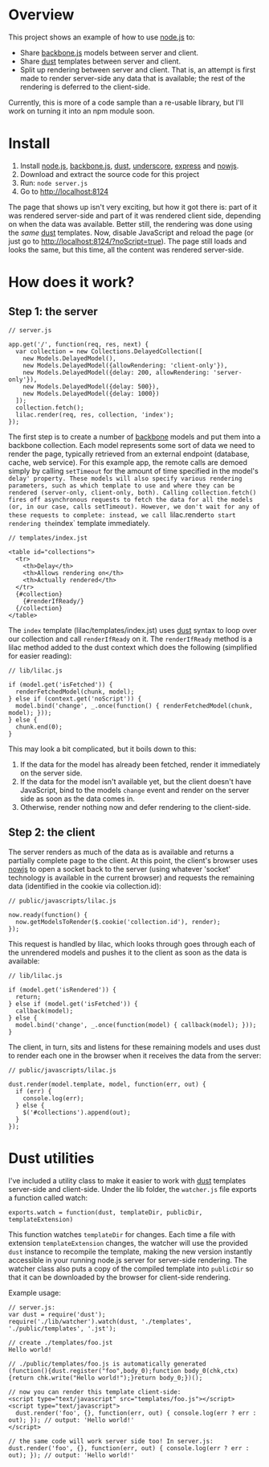 # Overview

This project shows an example of how to use [node.js](http://nodejs.org/) to:

* Share [backbone.js](http://documentcloud.github.com/backbone/) models between server and client.
* Share [dust](http://akdubya.github.com/dustjs/) templates between server and client.
* Split up rendering between server and client. That is, an attempt is first made to render server-side any data that is available; the rest of the rendering is deferred to the client-side.

Currently, this is more of a code sample than a re-usable library, but I'll work on turning it into an npm module soon.

# Install

1. Install [node.js](http://nodejs.org/), [backbone.js](http://documentcloud.github.com/backbone/), [dust](http://akdubya.github.com/dustjs/), [underscore](http://documentcloud.github.com/underscore/), [express](http://expressjs.com/) and [nowjs](http://nowjs.com/).
1. Download and extract the source code for this project
1. Run: `node server.js`
1. Go to [http://localhost:8124](http://localhost:8124/)

The page that shows up isn't very exciting, but how it got there is: part of it was rendered server-side and part of it was rendered client side, depending on when the data was available. Better still, the rendering was done using the *same* [dust](http://akdubya.github.com/dustjs/) templates. Now, disable JavaScript and reload the page (or just go to [http://localhost:8124/?noScript=true](http://localhost:8124?noScript=true)). The page still loads and looks the same, but this time, all the content was rendered server-side. 

# How does it work?

## Step 1: the server
    // server.js
    
    app.get('/', function(req, res, next) {
      var collection = new Collections.DelayedCollection([
        new Models.DelayedModel(), 
        new Models.DelayedModel({allowRendering: 'client-only'}),
        new Models.DelayedModel({delay: 200, allowRendering: 'server-only'}), 		
        new Models.DelayedModel({delay: 500}), 		
        new Models.DelayedModel({delay: 1000})
      ]);	
      collection.fetch();
      lilac.render(req, res, collection, 'index');
    });

The first step is to create a number of [backbone](http://documentcloud.github.com/backbone/) models and put them into a backbone collection. Each model represents some sort of data we need to render the page, typically retrieved from an external endpoint (database, cache, web service). For this example app, the remote calls are demoed simply by calling `setTimeout` for the amount of time specified in the model's `delay' property. These models will also specify various rendering parameters, such as which template to use and where they can be rendered (server-only, client-only, both). Calling collection.fetch() fires off asynchronous requests to fetch the data for all the models (or, in our case, calls setTimeout). However, we don't wait for any of these requests to complete: instead, we call `lilac.render` to start rendering the `index` template immediately. 

    // templates/index.jst
    
    <table id="collections">
      <tr>
        <th>Delay</th>
        <th>Allows rendering on</th>
        <th>Actually rendered</th>
      </tr>
      {#collection}
        {#renderIfReady/}
      {/collection}
    </table>

The `index` template (lilac/templates/index.jst) uses [dust](http://akdubya.github.com/dustjs/) syntax to loop over our collection and call `renderIfReady` on it. The `renderIfReady` method is a lilac method added to the dust context which does the following (simplified for easier reading):

    // lib/lilac.js
    
    if (model.get('isFetched')) {	
      renderFetchedModel(chunk, model);
    } else if (context.get('noScript')) {
      model.bind('change', _.once(function() { renderFetchedModel(chunk, model); }));
    } else {
      chunk.end(0);
    }

This may look a bit complicated, but it boils down to this:

1. If the data for the model has already been fetched, render it immediately on the server side.
1. If the data for the model isn't available yet, but the client doesn't have JavaScript, bind to the models `change` event and render on the server side as soon as the data comes in.
1. Otherwise, render nothing now and defer rendering to the client-side.

## Step 2: the client

The server renders as much of the data as is available and returns a partially complete page to the client. At this point, the client's browser uses [nowjs](http://nowjs.com/) to open a socket back to the server (using whatever 'socket' technology is available in the current browser) and requests the remaining data (identified in the cookie via collection.id):

    // public/javascripts/lilac.js
    
    now.ready(function() {
      now.getModelsToRender($.cookie('collection.id'), render);
    });
    
This request is handled by lilac, which looks through goes through each of the unrendered models and pushes it to the client as soon as the data is available:

    // lib/lilac.js
    
    if (model.get('isRendered')) {
      return;
    } else if (model.get('isFetched')) {
      callback(model);
    } else {
      model.bind('change', _.once(function(model) { callback(model); }));
    }

The client, in turn, sits and listens for these remaining models and uses dust to render each one in the browser when it receives the data from the server:

    // public/javascripts/lilac.js
    
    dust.render(model.template, model, function(err, out) {
      if (err) {
        console.log(err); 
      } else {
        $('#collections').append(out);
      }
    });	

# Dust utilities

I've included a utility class to make it easier to work with [dust](http://akdubya.github.com/dustjs/) templates server-side and client-side. Under the lib folder, the `watcher.js` file exports a function called watch:

    exports.watch = function(dust, templateDir, publicDir, templateExtension)

This function watches `templateDir` for changes. Each time a file with extension `templateExtension` changes, the watcher will use the provided `dust` instance to recompile the template, making the new version instantly accessible in your running node.js server for server-side rendering. The watcher class also puts a copy of the compiled template into `publicDir` so that it can be downloaded by the browser for client-side rendering.

Example usage:

    // server.js:
    var dust = require('dust');
    require('./lib/watcher').watch(dust, './templates', './public/templates', '.jst');

    // create ./templates/foo.jst
    Hello world!

    // ./public/templates/foo.js is automatically generated
    (function(){dust.register("foo",body_0);function body_0(chk,ctx){return chk.write("Hello world!");}return body_0;})();

    // now you can render this template client-side:
    <script type="text/javascript" src="templates/foo.js"></script>
    <script type="text/javascript">
      dust.render('foo', {}, function(err, out) { console.log(err ? err : out); }); // output: 'Hello world!'  
    </script>

    // the same code will work server side too! In server.js:
    dust.render('foo', {}, function(err, out) { console.log(err ? err : out); }); // output: 'Hello world!'


